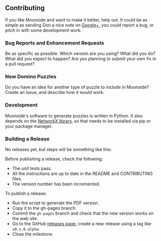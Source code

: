 ## Contributing ##
If you like Moonside and want to make it better, help out. It could be as
simple as sending Don a nice note on [Google+][g+], you could report a bug,
or pitch in with some development work.

### Bug Reports and Enhancement Requests ###
Be as specific as possible. Which version are you using? What did you do? What
did you expect to happen? Are you planning to submit your own fix in a pull
request?

### New Domino Puzzles ###
Do you have an idea for another type of puzzle to include in Moonside? Create
an issue, and describe how it would work.

### Development ###
Moonside's software to generate puzzles is written in Python. It also depends
on the [NetworkX library][nx], so that needs to be installed via pip or your
package manager.

### Building a Release ###
No releases yet, but steps will be something like this:

Before publishing a release, check the following:

* The unit tests pass.
* All the instructions are up to date in the README and CONTRIBUTING files.
* The version number has been incremented.

To publish a release:

* Run the script to generate the PDF version.
* Copy it to the gh-pages branch.
* Commit the `gh-pages` branch and check that the new version works on the web
    site.
* Go to the GitHub [releases page][releases], create a new release using a tag
    like `v0.x.0-alpha`.
* Close the milestone.

[g+]: http://google.com/+donkirkby
[nx]: http://networkx.github.io/
[releases]: https://github.com/donkirkby/domiculture/releases
